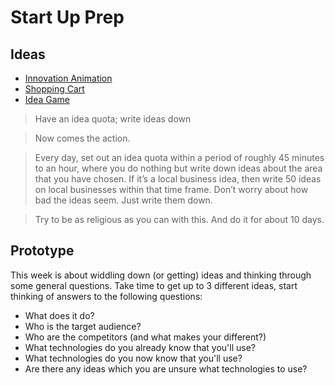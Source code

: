 # Start Up Prep


## Ideas

- [Innovation Animation](https://www.youtube.com/watch?v=NugRZGDbPFU)
- [Shopping Cart](https://www.youtube.com/watch?v=M66ZU2PCIcM)
- [Idea Game](https://www.ted.com/talks/shimpei_takahashi_play_this_game_to_come_up_with_original_ideas?language=en)


>Have an idea quota; write ideas down

>Now comes the action.

>Every day, set out an idea quota within a period of roughly 45 minutes to an hour, where you do nothing but write down ideas about the area that you have chosen. If it’s a local business idea, then write 50 ideas on local businesses within that time frame. Don’t worry about how bad the ideas seem. Just write them down.

>Try to be as religious as you can with this. And do it for about 10 days.


## Prototype

This week is about widdling down (or getting) ideas and thinking through some general questions. Take time to get up to 3 different ideas, start thinking of answers to the following questions:

- What does it do?
- Who is the target audience?
- Who are the competitors (and what makes your different?)
- What technologies do you already know that you'll use?
- What technologies do you now know that you'll use?
- Are there any ideas which you are unsure what technologies to use?
